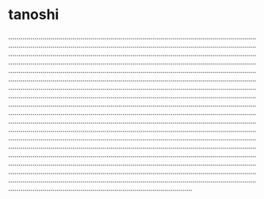 # tanoshi

....................................................................................................................................................................................................................................................................................................................................................................................................................................................................................................................................................................................................................................................................................................................................................................................................................................................................................................................................................................................................................................................................................................................................................................................................................................................................................................................................................................................................................................................................................................................................................................................................................................................................................................................................................................................................................................................................................................................................................................................................................................................................................................................................................................................................................................................................................................................................................................................................................
